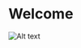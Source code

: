 
# Welcome


![Alt text](https://firebasestorage.googleapis.com/v0/b/myportfoilo-1108f.appspot.com/o/Estate%20Agency.jpg?alt=media&token=fe0aa9e3-5f8d-4c81-bcfb-30e61cc9cefc "Estate Agency")